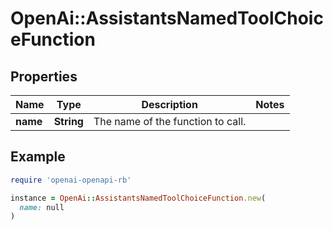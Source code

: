 # OpenAi::AssistantsNamedToolChoiceFunction

## Properties

| Name | Type | Description | Notes |
| ---- | ---- | ----------- | ----- |
| **name** | **String** | The name of the function to call. |  |

## Example

```ruby
require 'openai-openapi-rb'

instance = OpenAi::AssistantsNamedToolChoiceFunction.new(
  name: null
)
```

